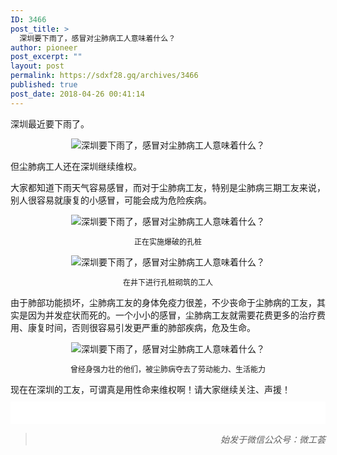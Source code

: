 ```yaml
---
ID: 3466
post_title: >
  深圳要下雨了，感冒对尘肺病工人意味着什么？
author: pioneer
post_excerpt: ""
layout: post
permalink: https://sdxf28.gq/archives/3466
published: true
post_date: 2018-04-26 00:41:14
---
```

<div class="bpp-post-content">

深圳最近要下雨了。
<p style="text-align: center;"><img title="深圳要下雨了，感冒对尘肺病工人意味着什么？" src="https://sdxf29.gq/wp-content/uploads/2018/04/beepress-beepress-weixin-zhihu-jianshu-plugin-2-4-2-3466-1524674337.jpg" alt="深圳要下雨了，感冒对尘肺病工人意味着什么？" /></p>
但尘肺病工人还在深圳继续维权。

大家都知道下雨天气容易感冒，而对于尘肺病工友，特别是尘肺病三期工友来说，别人很容易就康复的小感冒，可能会成为危险疾病。
<p style="text-align: center;"><img title="深圳要下雨了，感冒对尘肺病工人意味着什么？" src="https://sdxf29.gq/wp-content/uploads/2018/04/beepress-beepress-weixin-zhihu-jianshu-plugin-2-4-2-3466-1524674342.jpg" alt="深圳要下雨了，感冒对尘肺病工人意味着什么？" /></p>
<p style="text-align: center;"><span style="font-size: 12px;">正在实施爆破的孔桩</span></p>
<p style="text-align: center;"><img title="深圳要下雨了，感冒对尘肺病工人意味着什么？" src="https://sdxf29.gq/wp-content/uploads/2018/04/beepress-beepress-weixin-zhihu-jianshu-plugin-2-4-2-3466-1524674350.jpg" alt="深圳要下雨了，感冒对尘肺病工人意味着什么？" /></p>
<p style="text-align: center;"><span style="font-size: 12px;">在井下进行孔桩砌筑的工人</span></p>
由于肺部功能损坏，尘肺病工友的身体免疫力很差，不少丧命于尘肺病的工友，其实是因为并发症状而死的。一个小小的感冒，尘肺病工友就需要花费更多的治疗费用、康复时间，否则很容易引发更严重的肺部疾病，危及生命。
<p style="text-align: center;"><img title="深圳要下雨了，感冒对尘肺病工人意味着什么？" src="https://sdxf29.gq/wp-content/uploads/2018/04/beepress-beepress-weixin-zhihu-jianshu-plugin-2-4-2-3466-1524674359.jpeg" alt="深圳要下雨了，感冒对尘肺病工人意味着什么？" /></p>
<p style="text-align: center;"><span style="font-size: 12px;">曾经身强力壮的他们，被尘肺病夺去了劳动能力、生活能力</span></p>
现在在深圳的工友，可谓真是用性命来维权啊！请大家继续关注、声援！

<section style="max-width: 100%; box-sizing: border-box; color: #3e3e3e; font-size: 16px; white-space: normal; background-color: #ffffff; overflow-wrap: break-word; word-wrap: break-word !important;"><section style="max-width: 100%; box-sizing: border-box; overflow-wrap: break-word; word-wrap: break-word !important;"><section style="margin-top: 10px; margin-bottom: 10px; max-width: 100%; box-sizing: border-box; overflow-wrap: break-word; word-wrap: break-word !important;"><section style="max-width: 100%; box-sizing: border-box; width: 670px; vertical-align: top; display: inline-block; overflow-wrap: break-word; word-wrap: break-word !important;"><section style="max-width: 100%; box-sizing: border-box; overflow-wrap: break-word; word-wrap: break-word !important;"><section style="max-width: 100%; box-sizing: border-box; overflow-wrap: break-word; word-wrap: break-word !important;"><section style="max-width: 100%; box-sizing: border-box; font-size: 12px; overflow-wrap: break-word; word-wrap: break-word !important;">
<p style="max-width: 100%; min-height: 1em; text-align: center; overflow-wrap: break-word; box-sizing: border-box !important; word-wrap: break-word !important;"></p>

</section></section></section></section></section></section></section>
<blockquote class="keep-source">
<p style="text-align: right;"><em>始发于微信公众号：微工荟</em></p>
</blockquote>
</div>